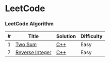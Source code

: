 LeetCode
========

### LeetCode Algorithm


| # | Title | Solution | Difficulty |
|---| ----- | -------- | ---------- |
|1|[Two Sum](https://leetcode.com/problems/two-sum/ ) | [C++](https://github.com/gengyu-mamba/leetcode/blob/master/algorithms/cpp/Two%20Sum/Two%20Sum.cpp )|Easy|
|7|[Reverse Integer](https://leetcode.com/problems/reverse-integer/ ) | [C++](https://github.com/gengyu-mamba/leetcode/blob/master/algorithms/cpp/Reverse%20Integer/Reverse%20Integer.cpp )|Easy|
